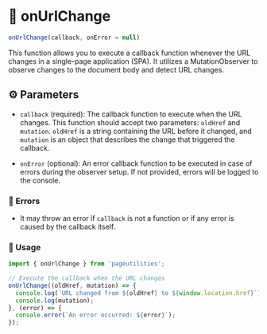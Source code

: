 


# :gem: onUrlChange

```js
onUrlChange(callback, onError = null)
```

This function allows you to execute a callback function whenever the URL changes in a single-page application (SPA). It utilizes a MutationObserver to observe changes to the document body and detect URL changes.

## :gear: Parameters

* `callback` (required): The callback function to execute when the URL changes. This function should accept two parameters: `oldHref` and `mutation`. `oldHref` is a string containing the URL before it changed, and `mutation` is an object that describes the change that triggered the callback.

* `onError` (optional): An error callback function to be executed in case of errors during the observer setup. If not provided, errors will be logged to the console.

### :red_circle: Errors

* It may throw an error if `callback` is not a function or if any error is caused by the callback itself.

### :scroll: Usage

```js
import { onUrlChange } from 'pageutilities';

// Execute the callback when the URL changes
onUrlChange((oldHref, mutation) => {
  console.log(`URL changed from ${oldHref} to ${window.location.href}`);
  console.log(mutation);
}, (error) => {
  console.error(`An error occurred: ${error}`);
});
```

